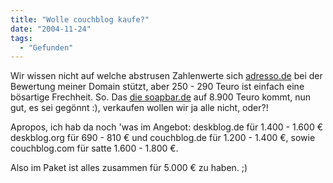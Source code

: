 ```yaml
---
title: "Wolle couchblog kaufe?"
date: "2004-11-24"
tags:
  - "Gefunden"
---
```


Wir wissen nicht auf welche abstrusen Zahlenwerte sich [adresso.de](http://adresso.de/index.php) bei der Bewertung meiner Domain stützt, aber 250 - 290 Teuro ist einfach eine bösartige Frechheit. So. Das [die soapbar.de](http://soapbar.de/article/125/soapbarde-ist-8900--euro-wert) auf 8.900 Teuro kommt, nun gut, es sei gegönnt :), verkaufen wollen wir ja alle nicht, oder?!

Apropos, ich hab da noch 'was im Angebot:
deskblog.de für 1.400 - 1.600 €
deskblog.org für 690 - 810 € und
couchblog.de für 1.200 - 1.400 €, sowie
couchblog.com für satte 1.600 - 1.800 €.

Also im Paket ist alles zusammen für 5.000 € zu haben. ;)
